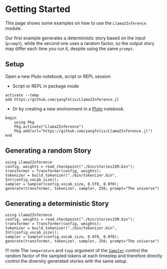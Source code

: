 # Getting Started
This page shows some examples on how to use the `Llama2Inference` module. 

Our first example generates a deterministic story based on the input (`prompt`), while the second one uses a random factor, so the output story may differ each time you run it, despite using the same `prompt`.

## Setup
Open a new Pluto notebook, script or REPL session

* Script or REPL in package mode
```
activate --temp
add https://github.com/yangfelix/Llama2Inference.jl
```

* Or by creating a new environment in a [Pluto](https://plutojl.org/) notebook.
```
begin
    using Pkg
    Pkg.activate("Llama2Inference")
    Pkg.add(url="https://github.com/yangfelix/Llama2Inference.jl")
end
```

## Generating a random Story
```@repl
using Llama2Inference
config, weights = read_checkpoint("./bin/stories15M.bin");
transformer = Transformer(config, weights);
tokenizer = build_tokenizer("./bin/tokenizer.bin", Int(config.vocab_size));
sampler = Sampler(config.vocab_size, 0.5f0, 0.9f0);
generate(transformer, tokenizer, sampler, 256; prompt="The universe")
```

## Generating a deterministic Story
```@repl
using Llama2Inference
config, weights = read_checkpoint("./bin/stories15M.bin");
transformer = Transformer(config, weights);
tokenizer = build_tokenizer("./bin/tokenizer.bin", Int(config.vocab_size));
sampler = Sampler(config.vocab_size, 0.0f0, 0.9f0);
generate(transformer, tokenizer, sampler, 256; prompt="The universe")
```

!!! note
    The `temperature` and `topp` argument of the [`Sampler`](@ref) control the random factor of the sampled tokens at each timestep and therefore directly control the diversity generated stories with the same setup.